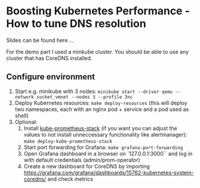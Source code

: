# Boosting Kubernetes Performance - How to tune DNS resolution
Slides can be found here ...

For the demo part I used a minkube cluster. You should be able to use any cluster that has CoreDNS installed. 

## Configure environment

1. Start e.g. minikube with 3 nodes: `minikube start --driver qemu --network socket_vmnet --nodes 3 --profile 3nc`
1. Deploy Kubernetes resources: `make deploy-resources` (this will deploy two namespaces, each with an nginx pod + service and a pod used as shell)
1. Optional:
    1. Install [kube-prometheus-stack](https://github.com/prometheus-community/helm-charts/tree/main/charts/kube-prometheus-stack) (if you want you can adjust the values to not install unneccessary functionality like alertmanager): `make deploy-kube-prometheus-stack`
    1. Start port forwarding for Grafana: `make grafana-port-forwarding`
    1. Open Grafana dashboard in a browser on `127.0.0.1:3000`` and log in with default credentials (admin/prom-operator)
    1. Create a new dashboard for CoreDNS by importing https://grafana.com/grafana/dashboards/15762-kubernetes-system-coredns/ and check metrics

